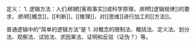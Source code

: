 定义：
	1. 逻辑方法：人们*根据*[[客观事实]]或科学原理，*按照*[[逻辑规律]]的要求，*使用*[[概念]]，[[判断]]，[[推理]]，对[[思维]]进行加工的[[方法]]。

普通逻辑中的“简单的逻辑方法”是
	1. 对概念的限制法、概括法、定义法、划分法、观察法、试验法、求因果法、证明和反驳（证伪？）等。